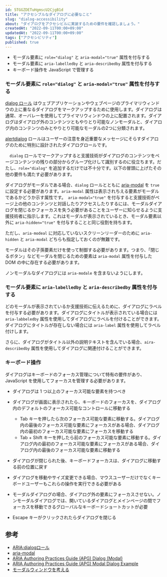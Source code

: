 ```yaml
---
id: 5TGGZDETuHgmscU2CjgB1d
title: "アクセシブルなダイアログに必要なこと"
slug: "dialog-accessibility"
about: "ダイアログをアクセシビルに実装するための要件を確認しましょう。"
createdAt: "2022-09-11T00:00+09:00"
updatedAt: "2022-09-11T00:00+09:00"
tags: ["アクセシビリティ"]
published: true
---
```

- モーダル要素に `role="dialog"` と `aria-modal="true"` 属性を付与する
- モーダル要素に `aria-labelledby` と `aria-describedby` 属性を付与する
- キーボード操作を JavaScript で管理する

### モーダル要素に `role="dialog"` と `aria-modal="true"` 属性を付与する

[dialog ロール](https://www.w3.org/TR/2009/WD-wai-aria-20091215/roles#dialog) はウェブアプリケーションやウェブページのプライマリウィンドウの上に重なるダイアログをマークアップするために使用します。ダイアログは通常、オーバレーを使用してプライマリウィンドウの上に配置されます。ダイアログはダイアログ外のコンテンツともやりとり可能なノンモーダルと、ダイアログ内のコンテンツのみとやりとり可能なモーダルの2つに分類されます。

[alertdialog](https://w3c.github.io/aria/#alertdialog) ロールはユーザーの注意を身近重要なメッセージにそらすダイアログのために特別に設計されたダイアログロールです。

　`dialog` ロールでマークアップすると支援技術がダイアログのコンテンツをページコンテンツの残りの部分からグループ化けして識別するのに役立ちます。だたし、`role="dialog"` を追加するだけでは不十分です。以下の冒頭に上げたその他の要件も満たす必要があります。

ダイアログがモーダルである場合、`dialog` ロールとともに [aria-modal](https://www.w3.org/WAI/ARIA/apg/patterns/dialogmodal/) を `true` に設定する必要があります。`aria-modal` 属性は表示されちえる要素がモーダルであるかどうか示す属性です。　`aria-modal="true"` を付与すると支援技術がページ上の他のコンテンツと対話したりアクセスしたりするには、モーダルダイアログを閉じるかフォーカスを失う必要があることをユーザーに知らせるように支援技術者に指示します。これはモーダルが表示されているとき、モーダル要素以外に `aria-hidden="true"` を付与することと同じ役割を持ちます。

ただし、`aria-modeal` に対応していないスクリーンリーダーのために `aria-hidden` と `aria-modal` どちらも指定しておくのが無難です。

モーダルはその子孫要素だけを使って制御する必要があります。つまり、「閉じるボタン」などモーダルを閉じるための要素は `aria-modal` 属性を付与した DOM の中に存在する必要があります。

ノンモーダルなダイアログには `aria-modale` を含まないようにします。

### モーダル要素に `aria-labelledby` と `aria-describedby` 属性を付与する

どのモーダルが表示されているか支援技術に伝えるために、ダイアログにラベルを付与する必要があります。ダイアログにタイトルが表示されている場合には `aria-labbeledby` 属性を使用してダイアログにラベルを付けることができます。ダイアログにタイトルが存在しない場合には `aria-label` 属性を使用してラベル付けします。

さらに、ダイアログがタイトル以外の説明テキストを含んでいる場合、`aira-describedby` 属性を使用してダイアログに関連付けることができます。

### キーボード操作

ダイアログはキーボードのフォーカス管理について特有の要件があり、JavaScript を使用してフォーカスを管理する必要があります。

- ダイアログは 1 つ以上のフォーカス可能な要素を持つべき
- ダイアログが画面に表示されたら、キーボードのフォーカスを、ダイアログ内のデフォルトのフォーカス可能なコントロールに移動する
  - Tab キーを押したら次のフォーカス可能な要素に移動する。ダイアログ内の最後のフォーカス可能な要素にフォーカスがある場合、ダイアログ内の最初のフォーカス可能な要素にフォーカスを移動する
  - Tab + Shift キーを押したら前のフォーカス可能な要素に移動する。ダイアログ内の最初のフォーカス可能な要素にフォーカスがある場合、ダイアログ内の最後のフォーカス可能な要素に移動する
- ダイアログが閉じられた後、キーボードフォーカスは、ダイアログに移動する前の位置に戻す
- ダイアログを移動やサイズ変更できる場合、マウスユーザーだけでなくキーボードユーザーもこれらの操作を実行できる必要がある
- モーダルダイアログの場合、ダイアログ外の要素にフォーカスさせない。ノンモーダルダイアログでは、開いているダイアログとメインページの間でフォーカスを移動できるグローバルなキーボードショートカットが必要

- Escape キーがクリックされたらダイアログを閉じる

## 参考

- [ARIA:dialogロール](https://developer.mozilla.org/ja/docs/Web/Accessibility/ARIA/Roles/dialog_role)
- [aria-modal](https://developer.mozilla.org/en-US/docs/Web/Accessibility/ARIA/Attributes/aria-modal)
- [ARIA Authoring Practices Guide (APG) Dialog (Modal)](https://www.w3.org/WAI/ARIA/apg/patterns/dialogmodal/)
- [ARIA Authoring Practices Guide (APG) Modal Dialog Example](https://www.w3.org/WAI/ARIA/apg/example-index/dialog-modal/dialog)
- [モーダルウィンドウを考える](https://accessible-usable.net/2015/07/entry_150706.html)
